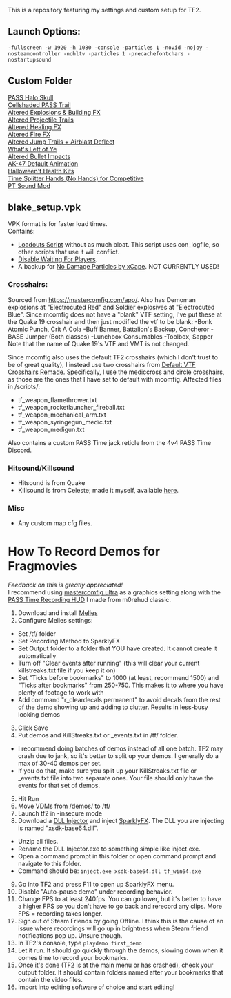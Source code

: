 This is a repository featuring my settings and custom setup for TF2.

## Launch Options:
```
-fullscreen -w 1920 -h 1080 -console -particles 1 -novid -nojoy -nosteamcontroller -nohltv -particles 1 -precachefontchars -nostartupsound
```

## Custom Folder

[PASS Halo Skull](https://gamebanana.com/mods/491646)<br>
[Cellshaded PASS Trail](https://gamebanana.com/mods/11843)<br>
[Altered Explosions & Building FX](https://gamebanana.com/mods/12457)<br>
[Altered Projectile Trails](https://gamebanana.com/mods/12420)<br>
[Altered Healing FX](https://gamebanana.com/mods/422308)<br>
[Altered Fire FX](https://gamebanana.com/mods/289584)<br>
[Altered Jump Trails + Airblast Deflect](https://gamebanana.com/mods/11896)<br>
[What's Left of Ye](https://gamebanana.com/mods/12374)<br>
[Altered Bullet Impacts](https://gamebanana.com/mods/12384)<br>
[AK-47 Default Animation](https://gamebanana.com/mods/465236)<br>
[Halloween't Health Kits](https://gamebanana.com/mods/401775)<br>
[Time Splitter Hands (No Hands) for Competitive](https://gamebanana.com/mods/467431)<br>
[PT Sound Mod](https://github.com/blakeplusplus/p4sstime/blob/main/%5BClient%20Mods%5D/pt-sound-mod.7z)<br>

## blake_setup.vpk

VPK format is for faster load times. \
Contains:

- [Loadouts Script](https://github.com/jooonior/tf2-loadouts-script) without as much bloat. This script uses con_logfile, so other scripts that use it will conflict.
- [Disable Waiting For Players](https://gamebanana.com/mods/448996).
- A backup for [No Damage Particles by xCape](https://www.teamfortress.tv/62242/is-it-possible-to-disable-damage-particles). NOT CURRENTLY USED!

### Crosshairs:

Sourced from https://mastercomfig.com/app/. Also has Demoman explosions at "Electrocuted Red" and Soldier explosives at "Electrocuted Blue".
Since mcomfig does not have a "blank" VTF setting, I've put these at the Quake 19 crosshair and then just modified the vtf to be blank:
-Bonk Atomic Punch, Crit A Cola
-Buff Banner, Battalion's Backup, Concheror
-BASE Jumper (Both classes)
-Lunchbox Consumables
-Toolbox, Sapper
Note that the name of Quake 19's VTF and VMT is not changed.

Since mcomfig also uses the default TF2 crosshairs (which I don't trust to be of great quality), I instead use two crosshairs from [Default VTF Crosshairs Remade](https://gamebanana.com/mods/464818). Specifically, I use the mediccross and circle crosshairs, as those are the ones that I have set to default with mcomfig.
Affected files in /scripts/:
- tf_weapon_flamethrower.txt
- tf_weapon_rocketlauncher_fireball.txt
- tf_weapon_mechanical_arm.txt
- tf_weapon_syringegun_medic.txt
- tf_weapon_medigun.txt

Also contains a custom PASS Time jack reticle from the 4v4 PASS Time Discord.

### Hitsound/Killsound

- Hitsound is from Quake
- Killsound is from Celeste; made it myself, available [here](https://gamebanana.com/sounds/72480).

### Misc

- Any custom map cfg files.

# How To Record Demos for Fragmovies

_Feedback on this is greatly appreciated!_\
I recommend using [mastercomfig ultra](https://mastercomfig.com/app/) as a graphics setting along with the [PASS Time Recording HUD](https://github.com/blakeplusplus/passtime-recording-hud) I made from m0rehud classic.

1. Download and install [Melies](https://github.com/Mark-Prime/Melies)
2. Configure Melies settings:
- Set /tf/ folder
- Set Recording Method to SparklyFX
- Set Output folder to a folder that YOU have created. It cannot create it automatically
- Turn off "Clear events after running" (this will clear your current killstreaks.txt file if you keep it on)
- Set "Ticks before bookmarks" to 1000 (at least, recommend 1500) and "Ticks after bookmarks" from 250-750. This makes it to where you have plenty of footage to work with
- Add command "r_cleardecals permanent" to avoid decals from the rest of the demo showing up and adding to clutter. Results in less-busy looking demos
3. Click Save
4. Put demos and KillStreaks.txt or _events.txt in /tf/ folder.
- I recommend doing batches of demos instead of all one batch. TF2 may crash due to jank, so it's better to split up your demos. I generally do a max of 30-40 demos per set.
- If you do that, make sure you split up your KillStreaks.txt file or _events.txt file into two separate ones. Your file should only have the events for that set of demos.
5. Hit Run
6. Move VDMs from /demos/ to /tf/
7. Launch tf2 in -insecure mode
8. Download a [DLL Injector](https://github.com/adamhlt/DLL-Injector) and inject [SparklyFX](https://github.com/cademtz/sparkly-fx). The DLL you are injecting is named "xsdk-base64.dll".
- Unzip all files.
- Rename the DLL Injector.exe to something simple like inject.exe.
- Open a command prompt in this folder or open command prompt and navigate to this folder.
- Command should be: `inject.exe xsdk-base64.dll tf_win64.exe`
9. Go into TF2 and press F11 to open up SparklyFX menu.
10. Disable "Auto-pause demo" under recording behavior.
11. Change FPS to at least 240fps. You can go lower, but it's better to have a higher FPS so you don't have to go back and rerecord any clips. More FPS = recording takes longer.
12. Sign out of Steam Friends by going Offline. I think this is the cause of an issue where recordings will go up in brightness when Steam friend notifications pop up. Unsure though.
13. In TF2's console, type `playdemo first_demo`
14. Let it run. It should go quickly through the demos, slowing down when it comes time to record your bookmarks.
15. Once it's done (TF2 is at the main menu or has crashed), check your output folder. It should contain folders named after your bookmarks that contain the video files.
16. Import into editing software of choice and start editing!
